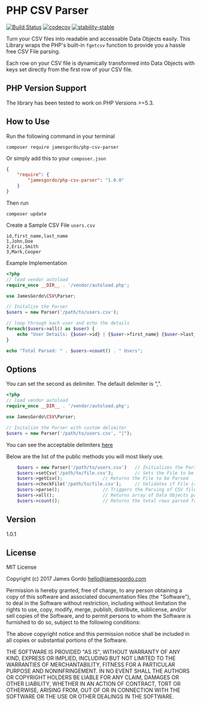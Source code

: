 # PHP CSV Parser

[![Build Status](https://travis-ci.org/jamesgordo/php-csv-parser.svg?branch=master)](https://travis-ci.org/jamesgordo/php-csv-parser)  [![codecov](https://codecov.io/gh/jamesgordo/php-csv-parser/branch/master/graph/badge.svg)](https://codecov.io/gh/jamesgordo/php-csv-parser)  [![stability-stable](https://img.shields.io/badge/stability-stable-green.svg)](https://github.com/jamesgordo/php-csv-parser)

Turn your CSV files into readable and accessable Data Objects easily. This Library wraps the PHP's built-in
``fgetcsv`` function to provide you a hassle free CSV File parsing.

Each row on your CSV file is dynamically transformed into Data Objects with keys set directly from the first 
row of your CSV file.


## PHP Version Support
The library has been tested to work on PHP Versions >=5.3.


## How to Use
Run the following command in your terminal 
```
composer require jamesgordo/php-csv-parser
```

Or simply add this to your `composer.json`
```json
{
	"require": {
		"jamesgordo/php-csv-parser": "1.0.0"
	}
}
```
Then run
```
composer update
```

Create a Sample CSV File `users.csv`
```csv
id,first_name,last_name
1,John,Doe
2,Eric,Smith
3,Mark,Cooper
```

Example Implementation
```php
<?php
// load vendor autoload
require_once __DIR__ . '/vendor/autoload.php';

use JamesGordo\CSV\Parser;

// Initalize the Parser
$users = new Parser('/path/to/users.csv');

// loop through each user and echo the details
foreach($users->all() as $user) {
	echo "User Details: {$user->id} | {$user->first_name} {$user->last_name}";
}

echo "Total Parsed: " . $users->count() . " Users";

```

## Options

You can set the second as delimiter. The default delimiter is ",".
```php
<?php
// load vendor autoload
require_once __DIR__ . '/vendor/autoload.php';

use JamesGordo\CSV\Parser;

// Initalize the Parser with custom delimiter
$users = new Parser('/path/to/users.csv', "|");
```

You can see the acceptable delimiters [here](https://github.com/jamesgordo/php-csv-parser/blob/master/src/Parser.php#L51)

Below are the list of the public methods you will most likely use.
```php
	$users = new Parser('/path/to/users.csv')	// Initializes the Parser
	$users->setCsv('/path/to/file.csv');		// Sets the File to be Parsed
	$users->getCsv();				// Returns the File to be Parsed
	$users->checkFile('/path/to/file.csv');		// Validates if File is a valid CSV File
	$users->parse();				// Triggers the Parsing of CSV file
	$users->all();					// Returns array of Data Objects parsed from the CSV file
	$users->count();				// Returns the total rows parsed from the CSV file
```

## Version
1.0.1


## License
MIT License

Copyright (c) 2017 James Gordo <hello@jamesgordo.com>

Permission is hereby granted, free of charge, to any person obtaining a copy
of this software and associated documentation files (the "Software"), to deal
in the Software without restriction, including without limitation the rights
to use, copy, modify, merge, publish, distribute, sublicense, and/or sell
copies of the Software, and to permit persons to whom the Software is
furnished to do so, subject to the following conditions:

The above copyright notice and this permission notice shall be included in all
copies or substantial portions of the Software.

THE SOFTWARE IS PROVIDED "AS IS", WITHOUT WARRANTY OF ANY KIND, EXPRESS OR
IMPLIED, INCLUDING BUT NOT LIMITED TO THE WARRANTIES OF MERCHANTABILITY,
FITNESS FOR A PARTICULAR PURPOSE AND NONINFRINGEMENT. IN NO EVENT SHALL THE
AUTHORS OR COPYRIGHT HOLDERS BE LIABLE FOR ANY CLAIM, DAMAGES OR OTHER
LIABILITY, WHETHER IN AN ACTION OF CONTRACT, TORT OR OTHERWISE, ARISING FROM,
OUT OF OR IN CONNECTION WITH THE SOFTWARE OR THE USE OR OTHER DEALINGS IN THE
SOFTWARE.